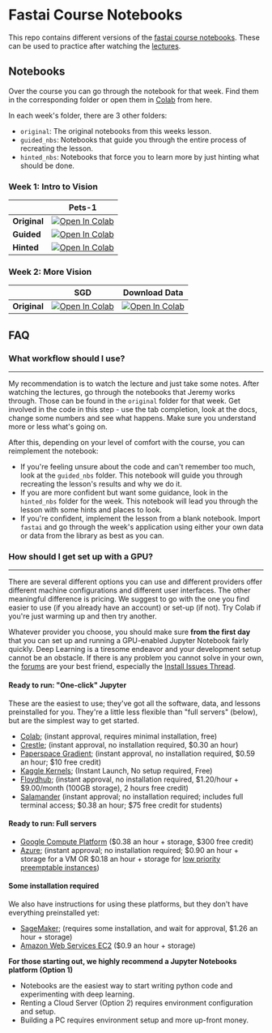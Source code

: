 # Fastai Course Notebooks

This repo contains different versions of the [fastai course notebooks](https://github.com/fastai/course-v3). These can be used to practice after watching the [lectures](https://course.fast.ai/).

## Notebooks

Over the course you can go through the notebook for that week. Find them in the corresponding folder or open them in [Colab](https://colab.research.google.com/) from here.

In each week's folder, there are 3 other folders:

- `original`: The original notebooks from this weeks lesson.
- `guided_nbs`: Notebooks that guide you through the entire process of recreating the lesson.
- `hinted_nbs`: Notebooks that force you to learn more by just hinting what should be done.

### Week 1: Intro to Vision

| | Pets-1 |
--- | ---
__Original__ | [![Open In Colab](https://colab.research.google.com/assets/colab-badge.svg)](https://colab.research.google.com/github/CryptoSoc/fastai-lessons/blob/master/week_1/original/lesson1-pets.ipynb)
__Guided__ | [![Open In Colab](https://colab.research.google.com/assets/colab-badge.svg)](https://colab.research.google.com/github/CryptoSoc/fastai-lessons/blob/master/week_1/guided_nbs/lesson1-pets.ipynb)
__Hinted__ | [![Open In Colab](https://colab.research.google.com/assets/colab-badge.svg)](https://colab.research.google.com/github/CryptoSoc/fastai-lessons/blob/master/week_1/hinted_nbs/lesson1-pets.ipynb)

### Week 2: More Vision

|  | SGD | Download Data |
--- | --- | ---
__Original__ | [![Open In Colab](https://colab.research.google.com/assets/colab-badge.svg)](https://colab.research.google.com/github/CryptoSoc/fastai-lessons/blob/master/week_2/original/lesson2-sgd.ipynb) | [![Open In Colab](https://colab.research.google.com/assets/colab-badge.svg)](https://colab.research.google.com/github/CryptoSoc/fastai-lessons/blob/master/week_2/original/lesson2-download.ipynb)

## FAQ

### What workflow should I use?
------

My recommendation is to watch the lecture and just take some notes. After watching the lectures, go through the notebooks that Jeremy works through. Those can be found in the `original` folder for that week. Get involved in the code in this step - use the tab completion, look at the docs, change some numbers and see what happens. Make sure you understand more or less what's going on.

After this, depending on your level of comfort with the course, you can reimplement the notebook:

- If you're feeling unsure about the code and can't remember too much, look at the `guided_nbs` folder. This notebook will guide you through recreating the lesson's results and why we do it.
- If you are more confident but want some guidance, look in the `hinted_nbs` folder for the week. This notebook will lead you through the lesson with some hints and places to look.
- If you're confident, implement the lesson from a blank notebook. Import `fastai` and go through the week's application using either your own data or data from the library as best as you can.

### How should I get set up with a GPU?
------

There are several different options you can use and different providers offer different machine configurations and different user interfaces. The other meaningful difference is pricing. We suggest to go with the one you find easier to use (if you already have an account) or set-up (if not). Try Colab if you're just warming up and then try another.

Whatever provider you choose, you should make sure **from the first day** that you can set up and running a GPU-enabled Jupyter Notebook fairly quickly. Deep Learning is a tiresome endeavor and your development setup cannot be an obstacle. If there is any problem you cannot solve in your own, the [forums](forums.fast.ai) are your best friend, especially the [Install Issues Thread](https://forums.fast.ai/t/fastai-v1-install-issues-thread/24111/87).

#### Ready to run: "One-click" Jupyter

These are the easiest to use; they've got all the software, data, and lessons preinstalled for you. They're a little less flexible than "full servers" (below), but are the simplest way to get started.

- [Colab](https://course.fast.ai/start_colab.html); (instant approval, requires minimal installation, free)
- [Crestle](https://course.fast.ai/start_crestle.html); (instant approval, no installation required, $0.30 an hour)
- [Paperspace Gradient](https://course.fast.ai/start_gradient.html); (instant approval, no installation required, $0.59 an hour; $10 free credit)
- [Kaggle Kernels](https://course.fast.ai/start_kaggle.html); (Instant Launch, No setup required, Free)
- [Floydhub](https://course.fast.ai/start_floydhub.html); (instant approval, no installation required, $1.20/hour + $9.00/month (100GB storage), 2 hours free credit)
- [Salamander](https://course.fast.ai/start_salamander.html) (instant approval; no installation required; includes full terminal access; $0.38 an hour; $75 free credit for students)

#### Ready to run: Full servers

- [Google Compute Platform](https://course.fast.ai/start_gcp.html) ($0.38 an hour + storage, $300 free credit)
- [Azure](https://course.fast.ai/start_azure.html); (instant approval; no installation required; $0.90 an hour + storage for a VM OR $0.18 an hour + storage for [low priority preemptable instances](https://docs.microsoft.com/azure/virtual-machine-scale-sets/virtual-machine-scale-sets-use-low-priority))

#### Some installation required

We also have instructions for using these platforms, but they don't have everything preinstalled yet:

- [SageMaker](https://course.fast.ai/start_sagemaker.html); (requires some installation, and wait for approval, $1.26 an hour + storage)
- [Amazon Web Services EC2](https://course.fast.ai/start_aws.html) ($0.9 an hour + storage)

**For those starting out, we highly recommend a Jupyter Notebooks platform (Option 1)**

* Notebooks are the easiest way to start writing python code and experimenting with deep learning.
* Renting a Cloud Server (Option 2) requires environment configuration and setup.
* Building a PC requires environment setup and more up-front money.
